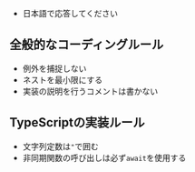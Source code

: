 * 日本語で応答してください

## 全般的なコーディングルール

* 例外を捕捉しない
* ネストを最小限にする
* 実装の説明を行うコメントは書かない

## TypeScriptの実装ルール

* 文字列定数は`"`で囲む
* 非同期関数の呼び出しは必ず`await`を使用する
